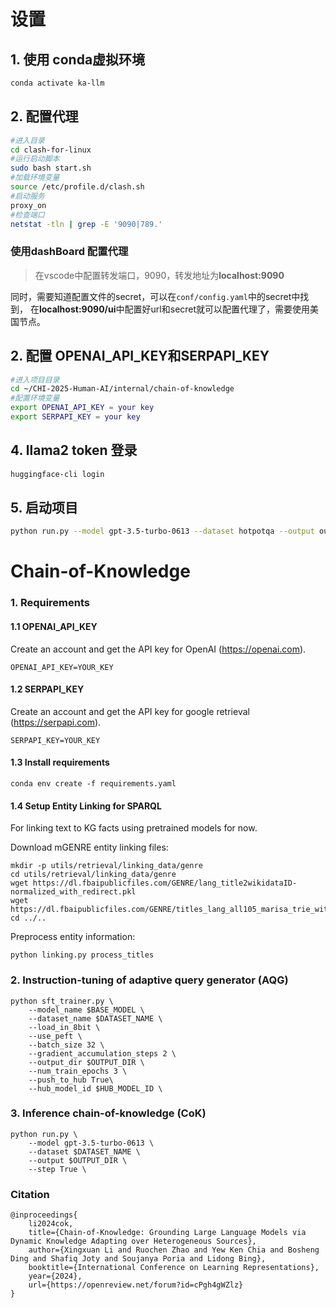# 设置

## 1. 使用 conda虚拟环境

```bash
conda activate ka-llm
```

## 2. 配置代理

```bash
#进入目录
cd clash-for-linux
#运行启动脚本
sudo bash start.sh
#加载环境变量
source /etc/profile.d/clash.sh
#启动服务
proxy_on
#检查端口
netstat -tln | grep -E '9090|789.'
```

### 使用dashBoard 配置代理
>在vscode中配置转发端口，9090，转发地址为**localhost:9090**

同时，需要知道配置文件的secret，可以在`conf/config.yaml`中的secret中找到，
在**localhost:9090/ui**中配置好url和secret就可以配置代理了，需要使用美国节点。

## 2. 配置 OPENAI_API_KEY和SERPAPI_KEY

```bash
#进入项目目录
cd ~/CHI-2025-Human-AI/internal/chain-of-knowledge
#配置环境变量
export OPENAI_API_KEY = your key
export SERPAPI_KEY = your key
```

## 4. llama2 token 登录

```bash
huggingface-cli login
```

## 5. 启动项目 
```bash
python run.py --model gpt-3.5-turbo-0613 --dataset hotpotqa --output outputs/hotpotqa/hotpotqa_output.json --step True
```

# Chain-of-Knowledge

### 1. Requirements
#### 1.1 OPENAI_API_KEY
Create an account and get the API key for OpenAI (https://openai.com).

```
OPENAI_API_KEY=YOUR_KEY
```
#### 1.2 SERPAPI_KEY
Create an account and get the API key for google retrieval (https://serpapi.com).

```
SERPAPI_KEY=YOUR_KEY
```

#### 1.3 Install requirements
```
conda env create -f requirements.yaml
```

#### 1.4 Setup Entity Linking for SPARQL

For linking text to KG facts using pretrained models for now.

Download mGENRE entity linking files:

```
mkdir -p utils/retrieval/linking_data/genre
cd utils/retrieval/linking_data/genre
wget https://dl.fbaipublicfiles.com/GENRE/lang_title2wikidataID-normalized_with_redirect.pkl
wget https://dl.fbaipublicfiles.com/GENRE/titles_lang_all105_marisa_trie_with_redirect.pkl
cd ../..
```

Preprocess entity information:

```
python linking.py process_titles
```

### 2. Instruction-tuning of adaptive query generator (AQG)
```
python sft_trainer.py \
    --model_name $BASE_MODEL \
    --dataset_name $DATASET_NAME \
    --load_in_8bit \
    --use_peft \
    --batch_size 32 \
    --gradient_accumulation_steps 2 \
    --output_dir $OUTPUT_DIR \
    --num_train_epochs 3 \
    --push_to_hub True\
    --hub_model_id $HUB_MODEL_ID \
```

### 3. Inference chain-of-knowledge (CoK)
```
python run.py \
    --model gpt-3.5-turbo-0613 \
    --dataset $DATASET_NAME \
    --output $OUTPUT_DIR \
    --step True \
```

### Citation
```
@inproceedings{
    li2024cok,
    title={Chain-of-Knowledge: Grounding Large Language Models via Dynamic Knowledge Adapting over Heterogeneous Sources},
    author={Xingxuan Li and Ruochen Zhao and Yew Ken Chia and Bosheng Ding and Shafiq Joty and Soujanya Poria and Lidong Bing},
    booktitle={International Conference on Learning Representations},
    year={2024},
    url={https://openreview.net/forum?id=cPgh4gWZlz}
}
```
